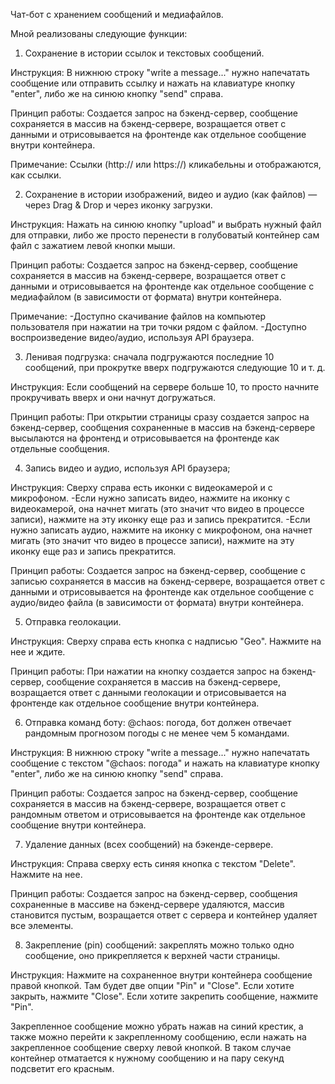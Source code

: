 Чат-бот с хранением сообщений и медиафайлов.

Мной реализованы следующие функции:
1. Сохранение в истории ссылок и текстовых сообщений.

Инструкция:
В нижнюю строку "write a message..." нужно напечатать сообщение или отправить ссылку и нажать на клавиатуре кнопку "enter", либо же на синюю кнопку "send" справа. 

Принцип работы:
Создается запрос на бэкенд-сервер, сообщение сохраняется в массив на бэкенд-сервере, возращается ответ с данными и отрисовывается на фронтенде как отдельное сообщение внутри контейнера.

Примечание:
Ссылки (http:// или https://) кликабельны и отображаются, как ссылки.

2. Сохранение в истории изображений, видео и аудио (как файлов) — через Drag & Drop и через иконку загрузки.

Инструкция:
Нажать на синюю кнопку "upload" и выбрать нужный файл для отправки, либо же просто перенести в голубоватый контейнер сам файл с зажатием левой кнопки мыши.

Принцип работы:
Создается запрос на бэкенд-сервер, сообщение сохраняется в массив на бэкенд-сервере, возращается ответ с данными и отрисовывается на фронтенде как отдельное сообщение с медиафайлом (в зависимости от формата) внутри контейнера.

Примечание:
-Доступно скачивание файлов на компьютер пользователя при нажатии на три точки рядом с файлом.
-Доступно воспроизведение видео/аудио, используя API браузера.

3. Ленивая подгрузка: сначала подгружаются последние 10 сообщений, при прокрутке вверх подгружаются следующие 10 и т. д.

Инструкция:
Если сообщений на сервере больше 10, то просто начните прокручивать вверх и они начнут догружаться.

Принцип работы:
При открытии страницы сразу создается запрос на бэкенд-сервер, сообщения сохраненные в массив на бэкенд-сервере высылаются на фронтенд и отрисовывается на фронтенде как отдельные сообщения.

4. Запись видео и аудио, используя API браузера;

Инструкция:
Сверху справа есть иконки с видеокамерой и с микрофоном. 
-Если нужно записать видео, нажмите на иконку с видеокамерой, она начнет мигать (это значит что видео в процессе записи), нажмите на эту иконку еще раз и запись прекратится.
-Если нужно записать аудио, нажмите на иконку с микрофоном, она начнет мигать (это значит что видео в процессе записи), нажмите на эту иконку еще раз и запись прекратится.

Принцип работы:
Создается запрос на бэкенд-сервер, сообщение с записью сохраняется в массив на бэкенд-сервере, возращается ответ с данными и отрисовывается на фронтенде как отдельное сообщение с аудио/видео файла (в зависимости от формата) внутри контейнера.

5. Отправка геолокации.

Инструкция:
Сверху справа есть кнопка с надписью "Geo". Нажмите на нее и ждите. 

Принцип работы:
При нажатии на кнопку создается запрос на бэкенд-сервер, сообщение сохраняется в массив на бэкенд-сервере, возращается ответ с данными геолокации и отрисовывается на фронтенде как отдельное сообщение внутри контейнера.

6. Отправка команд боту: @chaos: погода, бот должен отвечает рандомным прогнозом погоды с не менее чем 5 командами.

Инструкция:
В нижнюю строку "write a message..." нужно напечатать сообщение с текстом "@chaos: погода" и нажать на клавиатуре кнопку "enter", либо же на синюю кнопку "send" справа. 

Принцип работы:
Создается запрос на бэкенд-сервер, сообщение сохраняется в массив на бэкенд-сервере, возращается ответ с рандомным ответом и отрисовывается на фронтенде как отдельное сообщение внутри контейнера.

7. Удаление данных (всех сообщений) на бэкенде-сервере. 

Инструкция:
Справа сверху есть синяя кнопка с текстом "Delete". Нажмите на нее.

Принцип работы:
Создается запрос на бэкенд-сервер, сообщения сохраненные в массиве на бэкенд-сервере удаляются, массив становится пустым, возращается ответ с сервера и контейнер удаляет все элементы.

8. Закрепление (pin) сообщений: закреплять можно только одно сообщение, оно прикрепляется к верхней части страницы.

Инструкция:
Нажмите на сохраненное внутри контейнера сообщение правой кнопкой. Там будет две опции "Pin" и "Close".
Если хотите закрыть, нажмите "Close". 
Если хотите закрепить сообщение, нажмите "Pin".

Закрепленное сообщение можно убрать нажав на синий крестик, а также можно перейти к закрепленному сообщению, если нажать на закрепленное сообщение сверху левой кнопкой. В таком случае контейнер отматается к нужному сообщению и на пару секунд подсветит его красным.
